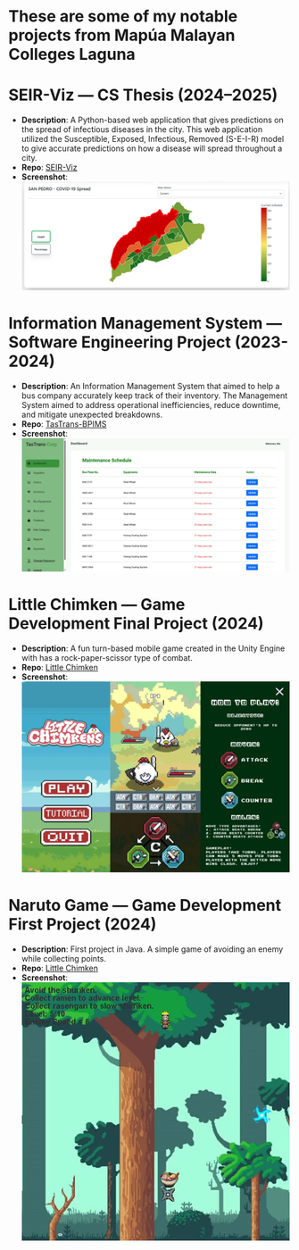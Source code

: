 # These are some of my notable projects from Mapúa Malayan Colleges Laguna

# SEIR-Viz — CS Thesis (2024–2025)
- **Description**: A Python-based web application that gives predictions on the spread of infectious diseases in the city. This web application utilized the Susceptible, Exposed, Infectious, Removed (S-E-I-R) model to give accurate predictions on how a disease will spread throughout a city.
- **Repo**: [SEIR-Viz](https://github.com/JonPeterP/SEIR-Viz)
- **Screenshot**: ![SEIR-Viz Screenshot](https://github.com/j-r-myG/mapua-mcl-projects/blob/7a6aa735097214da38351a76a27bbc61c4b724b5/images/SEIR-viz.png)

# Information Management System — Software Engineering Project (2023-2024)
- **Description**: An Information Management System that aimed to help a bus company accurately keep track of their inventory. The Management System aimed to address operational inefficiencies, reduce downtime, and mitigate unexpected breakdowns.
- **Repo**: [TasTrans-BPIMS](https://github.com/JonPeterP/TasTrans-BPIMS)
- **Screenshot**: ![BPIMS Screenshot](https://github.com/j-r-myG/mapua-mcl-projects/blob/7a6aa735097214da38351a76a27bbc61c4b724b5/images/bpims.png)

# Little Chimken — Game Development Final Project (2024)
- **Description**: A fun turn-based mobile game created in the Unity Engine with has a rock-paper-scissor type of combat.
- **Repo**: [Little Chimken](https://github.com/JonPeterP/LittleChimken-SinglePlayer)
- **Screenshot**: ![Little Chimcken Screenshot](https://github.com/j-r-myG/mapua-mcl-projects/blob/7a6aa735097214da38351a76a27bbc61c4b724b5/images/chimckens.png)

# Naruto Game — Game Development First Project (2024)
- **Description**: First project in Java. A simple game of avoiding an enemy while collecting points.
- **Repo**: [Little Chimken](https://github.com/j-r-myG/firstGame)
- **Screenshot**: ![firstgame Screenshot](https://github.com/j-r-myG/mapua-mcl-projects/blob/7a6aa735097214da38351a76a27bbc61c4b724b5/images/first-game.png)
